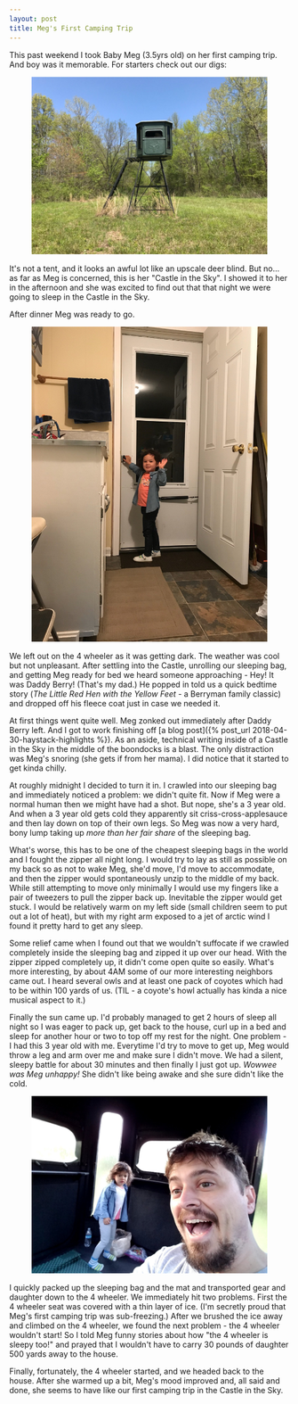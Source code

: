 ```yaml
---
layout: post
title: Meg's First Camping Trip 
---
```


This past weekend I took Baby Meg (3.5yrs old) on her first camping trip. And boy was it memorable. For starters check out our digs:

<figure>
    <img src='/assets/castle_in_the_sky.jpg' alt='missing' class="centered"/>
</figure> 

It's not a tent, and it looks an awful lot like an upscale deer blind. But no... as far as Meg is concerned, this is her "Castle in the Sky". I showed it to her in the afternoon and she was excited to find out that that night we were going to sleep in the Castle in the Sky.

After dinner Meg was ready to go.

<figure>
    <img src='/assets/ready_for_camping.jpg' alt='missing' class="centered"/>
</figure> 

We left out on the 4 wheeler as it was getting dark. The weather was cool but not unpleasant. After settling into the Castle, unrolling our sleeping bag, and getting Meg ready for bed we heard someone approaching - Hey! It was Daddy Berry! (That's my dad.) He popped in told us a quick bedtime story (_The Little Red Hen with the Yellow Feet_ - a Berryman family classic) and dropped off his fleece coat just in case we needed it.

At first things went quite well. Meg zonked out immediately after Daddy Berry left. And I got to work finishing off [a blog post]({% post_url 2018-04-30-haystack-highlights %}). As an aside, technical writing inside of a Castle in the Sky in the middle of the boondocks is a blast. The only distraction was Meg's snoring (she gets if from her mama). I did notice that it started to get kinda chilly. 

At roughly midnight I decided to turn it in. I crawled into our sleeping bag and immediately noticed a problem: we didn't quite fit. Now if Meg were a normal human then we might have had a shot. But nope, she's a 3 year old. And when a 3 year old gets cold they apparently sit criss-cross-applesauce and then lay down on top of their own legs. So Meg was now a very hard, bony lump taking up _more than her fair share_ of the sleeping bag.

What's worse, this has to be one of the cheapest sleeping bags in the world and I fought the zipper all night long. I would try to lay as still as possible on my back so as not to wake Meg, she'd move, I'd move to accommodate, and then the zipper would spontaneously unzip to the middle of my back. While still attempting to move only minimally I would use my fingers like a pair of tweezers to pull the zipper back up. Inevitable the zipper would get stuck. I would be relatively warm on my left side (small children seem to put out a lot of heat), but with my right arm exposed to a jet of arctic wind I found it pretty hard to get any sleep.

Some relief came when I found out that we wouldn't suffocate if we crawled completely inside the sleeping bag and zipped it up over our head. With the zipper zipped completely up, it didn't come open quite so easily. What's more interesting, by about 4AM some of our more interesting neighbors came out. I heard several owls and at least one pack of coyotes which had to be within 100 yards of us. (TIL - a coyote's howl actually has kinda a nice musical aspect to it.)

Finally the sun came up. I'd probably managed to get 2 hours of sleep all night so I was eager to pack up, get back to the house, curl up in a bed and sleep for another hour or two to top off my rest for the night. One problem - I had this 3 year old with me. Everytime I'd try to move to get up, Meg would throw a leg and arm over me and make sure I didn't move. We had a silent, sleepy battle for about 30 minutes and then finally I just got up. _Wowwee was Meg unhappy!_ She didn't like being awake and she sure didn't like the cold.

<figure>
    <img src='/assets/waking_up_cold.jpg' alt='missing' class="centered"/>
</figure> 

I quickly packed up the sleeping bag and the mat and transported gear and daughter down to the 4 wheeler. We immediately hit two problems. First the 4 wheeler seat was covered with a thin layer of ice. (I'm secretly proud that Meg's first camping trip was sub-freezing.) After we brushed the ice away and climbed on the 4 wheeler, we found the next problem - the 4 wheeler wouldn't start! So I told Meg funny stories about how "the 4 wheeler is sleepy too!" and prayed that I wouldn't have to carry 30 pounds of daughter 500 yards away to the house.

Finally, fortunately, the 4 wheeler started, and we headed back to the house. After she warmed up a bit, Meg's mood improved and, all said and done, she seems to have like our first camping trip in the Castle in the Sky.